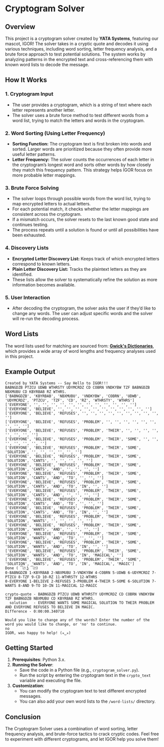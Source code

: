 
# Cryptogram Solver

## Overview
This project is a cryptogram solver created by **YATA Systems**, featuring our mascot, IGOR! The solver takes in a cryptic quote and decodes it using various techniques, including word sorting, letter frequency analysis, and a brute force approach to test potential solutions. The system works by analyzing patterns in the encrypted text and cross-referencing them with known word lists to decode the message.

## How It Works
### 1. **Cryptogram Input**
   - The user provides a cryptogram, which is a string of text where each letter represents another letter.
   - The solver uses a brute force method to test different words from a word list, trying to match the letters and words in the cryptogram.

### 2. **Word Sorting (Using Letter Frequency)**
   - **Sorting Function:** The cryptogram text is first broken into words and sorted. Larger words are prioritized because they often provide more useful letter patterns.
   - **Letter Frequency:** The solver counts the occurrences of each letter in the cryptogram’s longest word and sorts other words by how closely they match this frequency pattern. This strategy helps IGOR focus on more probable letter mappings.

### 3. **Brute Force Solving**
   - The solver loops through possible words from the word list, trying to map encrypted letters to actual letters.
   - For each potential match, it checks whether the letter mappings are consistent across the cryptogram.
   - If a mismatch occurs, the solver resets to the last known good state and continues testing.
   - The process repeats until a solution is found or until all possibilities have been exhausted.

### 4. **Discovery Lists**
   - **Encrypted Letter Discovery List:** Keeps track of which encrypted letters correspond to known letters.
   - **Plain Letter Discovery List:** Tracks the plaintext letters as they are identified.
   - These lists allow the solver to systematically refine the solution as more information becomes available.

### 5. **User Interaction**
   - After decoding the cryptogram, the solver asks the user if they’d like to change any words. The user can adjust specific words and the solver will re-run the decoding process.

## Word Lists
The word lists used for matching are sourced from:
**[Gwick's Dictionaries](http://www.gwicks.net/dictionaries.htm)**, which provides a wide array of word lengths and frequency analyses used in this project.

## Example Output

```plaintext
Created by YATA Systems -- Say Hello to IGOR!!!
BABNGDZB PTZCU UDWB WTHRSTY UDYMCRDZ CD COBRN VNDKYBW TZF BABNGDZB NBXMUBU CD KBYRBAB RZ WTHRS.
['BABNGDZB', 'KBYRBAB', 'NBXMUBU', 'VNDKYBW', 'COBRN', 'UDWB', 'UDYMCRDZ', 'PTZCU', 'TZF', 'CD', 'RZ', 'WTHRSTY', 'WTHRS']
['EVERYONE', '', '', '', '', '', '', '', '', '', '', '', '']
['EVERYONE', 'BELIEVE', '', '', '', '', '', '', '', '', '', '', '']
['EVERYONE', 'BELIEVE', 'REFUSES', '', '', '', '', '', '', '', '', '', '']
['EVERYONE', 'BELIEVE', 'REFUSES', 'PROBLEM', '', '', '', '', '', '', '', '', '']
['EVERYONE', 'BELIEVE', 'REFUSES', 'PROBLEM', 'THEIR', '', '', '', '', '', '', '', '']
['EVERYONE', 'BELIEVE', 'REFUSES', 'PROBLEM', 'THEIR', 'SOME', '', '', '', '', '', '', '']
['EVERYONE', 'BELIEVE', 'REFUSES', 'PROBLEM', 'THEIR', 'SOME', 'SOLUTION', '', '', '', '', '', '']
['EVERYONE', 'BELIEVE', 'REFUSES', 'PROBLEM', 'THEIR', 'SOME', 'SOLUTION', 'CANTS', '', '', '', '', '']
['EVERYONE', 'BELIEVE', 'REFUSES', 'PROBLEM', 'THEIR', 'SOME', 'SOLUTION', 'CANTS', 'AND', '', '', '', '']
['EVERYONE', 'BELIEVE', 'REFUSES', 'PROBLEM', 'THEIR', 'SOME', 'SOLUTION', 'CANTS', 'AND', 'TO', '', '', '']
['EVERYONE', 'BELIEVE', 'REFUSES', 'PROBLEM', 'THEIR', 'SOME', 'SOLUTION', 'CANTS', 'AND', 'TO', 'IN', '', '']
['EVERYONE', 'BELIEVE', 'REFUSES', 'PROBLEM', 'THEIR', 'SOME', 'SOLUTION', 'CANTS', 'AND', '', '', '', '']
['EVERYONE', 'BELIEVE', 'REFUSES', 'PROBLEM', 'THEIR', 'SOME', 'SOLUTION', 'CANTS', 'AND', 'TO', '', '', '']
['EVERYONE', 'BELIEVE', 'REFUSES', 'PROBLEM', 'THEIR', 'SOME', 'SOLUTION', 'CANTS', 'AND', 'TO', 'IN', '', '']
['EVERYONE', 'BELIEVE', 'REFUSES', 'PROBLEM', 'THEIR', 'SOME', 'SOLUTION', 'WANTS', '', '', '', '', '']
['EVERYONE', 'BELIEVE', 'REFUSES', 'PROBLEM', 'THEIR', 'SOME', 'SOLUTION', 'WANTS', 'AND', '', '', '', '']
['EVERYONE', 'BELIEVE', 'REFUSES', 'PROBLEM', 'THEIR', 'SOME', 'SOLUTION', 'WANTS', 'AND', 'TO', '', '', '']
['EVERYONE', 'BELIEVE', 'REFUSES', 'PROBLEM', 'THEIR', 'SOME', 'SOLUTION', 'WANTS', 'AND', 'TO', 'IN', '', '']
['EVERYONE', 'BELIEVE', 'REFUSES', 'PROBLEM', 'THEIR', 'SOME', 'SOLUTION', 'WANTS', 'AND', 'TO', 'IN', 'MAGICAL', '']
['EVERYONE', 'BELIEVE', 'REFUSES', 'PROBLEM', 'THEIR', 'SOME', 'SOLUTION', 'WANTS', 'AND', 'TO', 'IN', 'MAGICAL', 'MAGIC']
Done ( ͡⎚ ͜ʖ ͡⎚)
0-BABNGDZB 1-KBYRBAB 2-NBXMUBU 3-VNDKYBW 4-COBRN 5-UDWB 6-UDYMCRDZ 7-PTZCU 8-TZF 9-CD 10-RZ 11-WTHRSTY 12-WTHRS
0-EVERYONE 1-BELIEVE 2-REFUSES 3-PROBLEM 4-THEIR 5-SOME 6-SOLUTION 7-WANTS 8-AND 9-TO 10-IN 11-MAGICAL 12-MAGIC

crypto-quote - BABNGDZB PTZCU UDWB WTHRSTY UDYMCRDZ CD COBRN VNDKYBW TZF BABNGDZB NBXMUBU CD KBYRBAB RZ WTHRS.
  solution   - EVERYONE WANTS SOME MAGICAL SOLUTION TO THEIR PROBLEM AND EVERYONE REFUSES TO BELIEVE IN MAGIC.
Difference - 0:00:00.340710

Would you like to change any of the words? Enter the number of the word you would like to change, or 'no' to continue.
no
IGOR, was happy to help! (✯‿✯)
```

## Getting Started
1. **Prerequisites**: Python 3.x.
2. **Running the Solver**:
   - Save the code in a Python file (e.g., `cryptogram_solver.py`).
   - Run the script by entering the cryptogram text in the `crypto_text` variable and executing the file.
3. **Customization**:
   - You can modify the cryptogram text to test different encrypted messages.
   - You can also add your own word lists to the `/word-lists/` directory.

## Conclusion
The Cryptogram Solver uses a combination of word sorting, letter frequency analysis, and brute-force tactics to crack cryptic codes. Feel free to experiment with different cryptograms, and let IGOR help you solve them!
